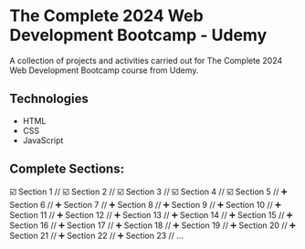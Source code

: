 # The Complete 2024 Web Development Bootcamp - Udemy #

A collection of projects and activities carried out for The Complete 2024 Web Development Bootcamp course from Udemy.

## Technologies

- HTML
- CSS
- JavaScript

## Complete Sections:
☑️ Section 1 //
☑️ Section 2 //
☑️ Section 3 //
☑️ Section 4 //
☑️ Section 5 //
➕ Section 6 //
➕ Section 7 //
➕ Section 8 //
➕ Section 9 //
➕ Section 10 //
➕ Section 11 //
➕ Section 12 //
➕ Section 13 //
➕ Section 14 //
➕ Section 15 //
➕ Section 16 //
➕ Section 17 //
➕ Section 18 //
➕ Section 19 //
➕ Section 20 //
➕ Section 21 //
➕ Section 22 //
➕ Section 23 //
...


